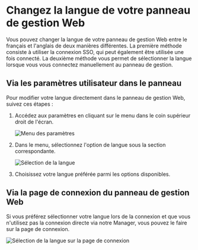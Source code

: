 # Changez la langue de votre panneau de gestion Web

Vous pouvez changer la langue de votre panneau de gestion Web entre le français et l'anglais de deux manières différentes. La première méthode consiste à utiliser la connexion SSO, qui peut également être utilisée une fois connecté. La deuxième méthode vous permet de sélectionner la langue lorsque vous vous connectez manuellement au panneau de gestion.

## Via les paramètres utilisateur dans le panneau

Pour modifier votre langue directement dans le panneau de gestion Web, suivez ces étapes :

1. Accédez aux paramètres en cliquant sur le menu dans le coin supérieur droit de l'écran.

   ![Menu des paramètres](https://i.imgur.com/fz5h9Fb.png)

2. Dans le menu, sélectionnez l'option de langue sous la section correspondante.

   ![Sélection de la langue](https://i.imgur.com/DpvxYRy.png)

3. Choisissez votre langue préférée parmi les options disponibles.

## Via la page de connexion du panneau de gestion Web

Si vous préférez sélectionner votre langue lors de la connexion et que vous n'utilisez pas la connexion directe via notre Manager, vous pouvez le faire sur la page de connexion.

![Sélection de la langue sur la page de connexion](https://i.imgur.com/6gb2qW2.png)
